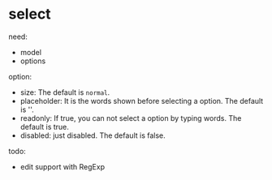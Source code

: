# select

need:

- model
- options

option:

- size: The default is `normal`.
- placeholder: It is the words shown before selecting a option. The default is ''.
- readonly: If true, you can not select a option by typing words. The default is true.
- disabled: just disabled. The default is false.

todo:

- edit support with RegExp

